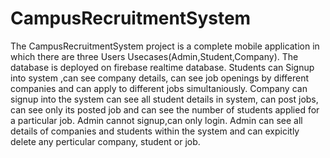 # CampusRecruitmentSystem
The CampusRecruitmentSystem project is a complete mobile application in which there are three Users Usecases(Admin,Student,Company). The database is deployed on firebase realtime database.
Students can Signup into system ,can see company details, can see job openings by different companies and can apply to different jobs simultaniously. 
Company can signup into the system can see all student details in system, can post jobs, can see only its posted job and can see the number of students applied for a particular job.
Admin cannot signup,can only login. Admin can see all details of companies and students within the system and can expicitly delete any perticular company, student or job.
